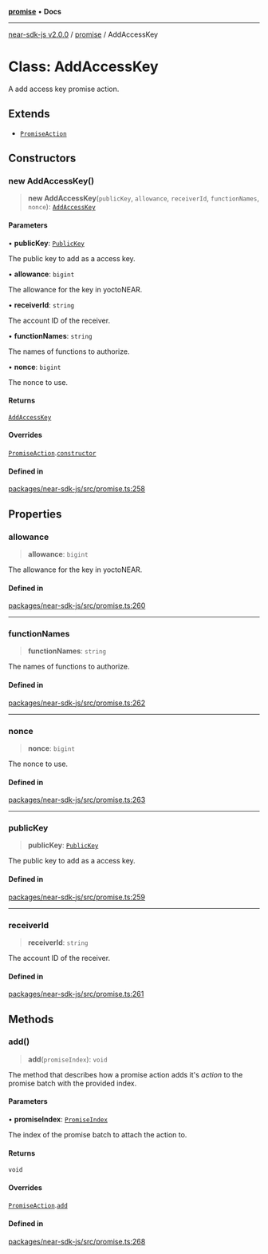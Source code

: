 [**promise**](../README.md) • **Docs**

***

[near-sdk-js v2.0.0](../../packages.md) / [promise](../README.md) / AddAccessKey

# Class: AddAccessKey

A add access key promise action.

## Extends

- [`PromiseAction`](PromiseAction.md)

## Constructors

### new AddAccessKey()

> **new AddAccessKey**(`publicKey`, `allowance`, `receiverId`, `functionNames`, `nonce`): [`AddAccessKey`](AddAccessKey.md)

#### Parameters

• **publicKey**: [`PublicKey`](../../types/public_key/classes/PublicKey.md)

The public key to add as a access key.

• **allowance**: `bigint`

The allowance for the key in yoctoNEAR.

• **receiverId**: `string`

The account ID of the receiver.

• **functionNames**: `string`

The names of functions to authorize.

• **nonce**: `bigint`

The nonce to use.

#### Returns

[`AddAccessKey`](AddAccessKey.md)

#### Overrides

[`PromiseAction`](PromiseAction.md).[`constructor`](PromiseAction.md#constructors)

#### Defined in

[packages/near-sdk-js/src/promise.ts:258](https://github.com/LimeChain/near-sdk-js/blob/7f4c32d152c77ff1750b2fd1709e062f4bbc3e1e/packages/near-sdk-js/src/promise.ts#L258)

## Properties

### allowance

> **allowance**: `bigint`

The allowance for the key in yoctoNEAR.

#### Defined in

[packages/near-sdk-js/src/promise.ts:260](https://github.com/LimeChain/near-sdk-js/blob/7f4c32d152c77ff1750b2fd1709e062f4bbc3e1e/packages/near-sdk-js/src/promise.ts#L260)

***

### functionNames

> **functionNames**: `string`

The names of functions to authorize.

#### Defined in

[packages/near-sdk-js/src/promise.ts:262](https://github.com/LimeChain/near-sdk-js/blob/7f4c32d152c77ff1750b2fd1709e062f4bbc3e1e/packages/near-sdk-js/src/promise.ts#L262)

***

### nonce

> **nonce**: `bigint`

The nonce to use.

#### Defined in

[packages/near-sdk-js/src/promise.ts:263](https://github.com/LimeChain/near-sdk-js/blob/7f4c32d152c77ff1750b2fd1709e062f4bbc3e1e/packages/near-sdk-js/src/promise.ts#L263)

***

### publicKey

> **publicKey**: [`PublicKey`](../../types/public_key/classes/PublicKey.md)

The public key to add as a access key.

#### Defined in

[packages/near-sdk-js/src/promise.ts:259](https://github.com/LimeChain/near-sdk-js/blob/7f4c32d152c77ff1750b2fd1709e062f4bbc3e1e/packages/near-sdk-js/src/promise.ts#L259)

***

### receiverId

> **receiverId**: `string`

The account ID of the receiver.

#### Defined in

[packages/near-sdk-js/src/promise.ts:261](https://github.com/LimeChain/near-sdk-js/blob/7f4c32d152c77ff1750b2fd1709e062f4bbc3e1e/packages/near-sdk-js/src/promise.ts#L261)

## Methods

### add()

> **add**(`promiseIndex`): `void`

The method that describes how a promise action adds it's _action_ to the promise batch with the provided index.

#### Parameters

• **promiseIndex**: [`PromiseIndex`](../../utils/type-aliases/PromiseIndex.md)

The index of the promise batch to attach the action to.

#### Returns

`void`

#### Overrides

[`PromiseAction`](PromiseAction.md).[`add`](PromiseAction.md#add)

#### Defined in

[packages/near-sdk-js/src/promise.ts:268](https://github.com/LimeChain/near-sdk-js/blob/7f4c32d152c77ff1750b2fd1709e062f4bbc3e1e/packages/near-sdk-js/src/promise.ts#L268)
